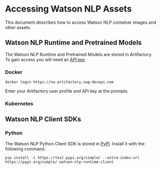 # Accessing Watson NLP Assets

This document describes how to access Watson NLP container images and other assets.

## Watson NLP Runtime and Pretrained Models

The Watson NLP Runtime and Pretrained Models are stored in Artifactory. To gain access you will need an [API key](https://na.artifactory.swg-devops.com/ui/admin/artifactory/user_profile).

### Docker

```
docker login https://na.artifactory.swg-devops.com
```
Enter your Artifactory user profile and API key at the prompts.

### Kubernetes



## Watson NLP Client SDKs

### Python
The Watson NLP Python Client SDK is stored in [PyPI](https://pypi.org/). Install it with the following command.
```
pip install -i https://test.pypi.org/simple/ --extra-index-url https://pypi.org/simple/ watson-nlp-runtime-client
```
